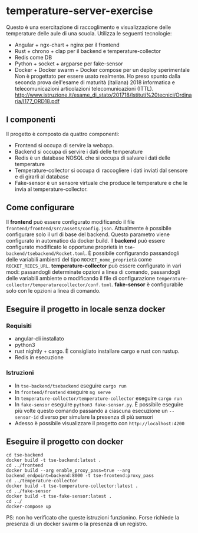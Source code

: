 # temperature-server-exercise
Questo è una esercitazione di raccoglimento e visualizzazione delle temperature delle aule di una scuola. Utilizza le seguenti tecnologie:
* Angular + ngx-chart + nginx per il frontend
* Rust + chrono + clap per il backend e temperature-collector
* Redis come DB
* Python + socket + argparse per fake-sensor
* Docker + Docker swarm + Docker compose per un deploy sperimentale
Non è progettato per essere usato realmente. Ho preso spunto dalla seconda prova dell'esame di maturità (italiana) 2018 informatica e telecomunicazioni articolazioni telecomunicazioni (ITTL).
http://www.istruzione.it/esame_di_stato/201718/Istituti%20tecnici/Ordinaria/I177_ORD18.pdf

## I componenti
Il progetto è composto da quattro componenti:
* Frontend si occupa di servire la webapp.
* Backend si occupa di servire i dati delle temperature
* Redis è un database NOSQL che si occupa di salvare i dati delle temperature
* Temperature-collector si occupa di raccogliere i dati inviati dal sensore e di girarli al database
* Fake-sensor è un sensore virtuale che produce le temperature e che le invia al temperature-collector.
## Come configurare
Il **frontend** può essere configurato modificando il file `frontend/frontend/src/assets/config.json`. Attualmente è possibile configurare solo il url di base del backend. Questo parametro viene configurato in automatico da docker build.
Il **backend** può essere configurato modificato le opportune proprietà in `tse-backend/tsebackend/Rocket.toml`. È possibile configurando passandogli delle variabili ambienti del tipo `ROCKET_nome_proprietà` come `ROCKET_REDIS_URL`.
**temperature-collector** può essere configurato in vari modi: passandogli determinate opzioni a linea di comando, passandogli delle variabili ambiente o modificando il file di configurazione `temperature-collector/temperaturecollector/conf.toml`.
**fake-sensor** è configurabile solo con le opzioni a linea di comando.
## Eseguire il progetto in locale senza docker
### Requisiti
* angular-cli installato
* python3
* rust nightly + cargo. È consigliato installare cargo e rust con rustup. 
* Redis in esecuzione
### Istruzioni
* In `tse-backend/tsebackend` eseguire `cargo run`
* In `frontend/frontend` eseguire `ng serve`
* In `temperature-collector/temperature-collector` eseguire `cargo run`
* In `fake-sensor` eseguire `python3 fake-sensor.py`. È possibile eseguire più volte questo comando passando a ciascuna esecuzione un `--sensor-id` diverso per simulare la presenza di più sensori
* Adesso è possibile visualizzare il progetto con `http://localhost:4200`
## Eseguire il progetto con docker
```
cd tse-backend
docker build -t tse-backend:latest .
cd ../frontend
docker build --arg enable_proxy_pass=true --arg backend_endpoint=backend:8000 -t tse-frontend:proxy_pass
cd ../temperature-collector
docker build -t tse-temperature-collector:latest .
cd ../fake-sensor
docker build -t tse-fake-sensor:latest .
cd ../
docker-compose up
```
PS: non ho verificato che queste istruzioni funzionino. Forse richiede la presenza di un docker swarm o la presenza di un registro.
